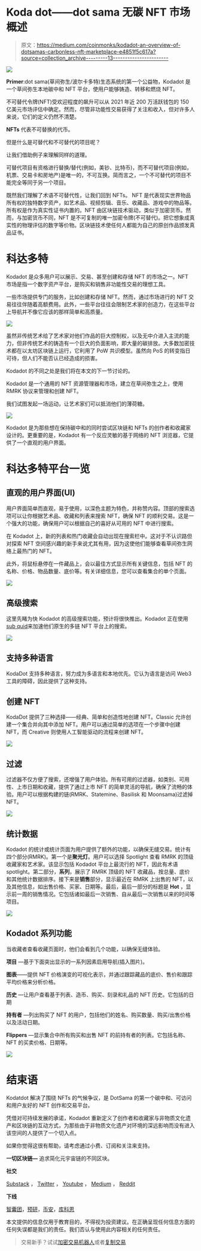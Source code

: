 # Koda dot——dot sama 无碳 NFT 市场概述

> 原文：<https://medium.com/coinmonks/kodadot-an-overview-of-dotsamas-carbonless-nft-marketplace-e4851f5c617a?source=collection_archive---------13----------------------->

![](img/5ba501244a8d64db1c5eb24f2e50ddea.png)

**Primer**:dot sama(草间弥生/波尔卡多特)生态系统的第一个公益物，Kodadot 是一个草间弥生本地碳中和 NFT 平台，使用户能够铸造、转移和燃烧 NFT。

不可替代令牌(NFT)受欢迎程度的飙升可以从 2021 年近 200 万活跃钱包的 150 亿美元市场评估中确定。然而，尽管非功能性交易获得了关注和收入，但对许多人来说，它们的定义仍然不清楚。

**NFTs** 代表不可替换的代币。

但是什么是可替代和不可替代的项目呢？

让我们借助例子来理解同样的道理。

可替代项目有资格进行替换/替代(例如，美钞、比特币)，而不可替代项目(例如，机票、交易卡和房地产)是唯一的，不可互换。简而言之，一个不可替代的项目不能完全等同于另一个项目。

既然我们理解了术语不可替代性，让我们回到 NFTs。
NFT 是代表现实世界物品所有权的独特数字资产，如艺术品、视频剪辑、音乐、收藏品、游戏中的物品等。所有权是作为真实性证书内置的。NFT 由区块链技术驱动，类似于加密货币。然而，与加密货币不同，NFT 是不可复制的唯一加密令牌(不可替代)。把它想象成真实性的物理评估的数字等价物。区块链技术使任何人都能为自己的原创作品颁发真品证书。

# 科达多特

Kodadot 是众多用户可以展示、交易、甚至创建和存储 NFT 的市场之一。NFT 市场是指一个数字资产平台，是购买和销售非功能性交易的理想工具。

一些市场提供专门的服务，比如创建和存储 NFT。然而，通过市场进行的 NFT 交易往往伴随着高额费用。此外，一些平台往往会限制艺术家的创造力，在这些平台上导航并不像它应该的那样简单和高质量。

![](img/8781bed9ac356731ec9f86e6f3941735.png)

虽然非传统艺术给了艺术家对他们作品的巨大控制权，以及无中介进入主流的能力，但非传统艺术的铸造有一个巨大的负面影响，即大量的碳排放。大多数加密技术都在以太坊区块链上运行，它利用了 PoW 共识模型。虽然向 PoS 的转变指日可待，但人们不能否认已经造成的损害。

Kodadot 的不同之处是我们将在本文的下一节讨论的。

Kodadot 是一个通用的 NFT 资源管理器和市场，建立在草间弥生之上，使用 RMRK 协议来管理和创建 NFT。

我们试图发起一场运动，让艺术家们可以抵消他们的薄荷糖。

![](img/6b04c77fe4c520e7af0f16f1937e46d4.png)

Kodadot 是为那些想在保持碳中和的同时尝试区块链和 NFTs 的创作者和收藏家设计的。更重要的是，Kodadot 有一个反应灵敏的基于网络的 NFT 浏览器，它提供了一个直观的用户界面。

# 科达多特平台一览

## 直观的用户界面(UI)

用户界面简单而直观，易于使用，以深色主题为特色，并称赞内容。顶部的搜索选项可以让你根据艺术品、收藏和列表来搜索 NFT，确保 NFT 的顺利交易。这是一个强大的功能，确保用户可以根据自己的喜好从可用的 NFT 中进行搜索。

在 Kodadot 上，新的列表和热门收藏会自动出现在搜索栏中。这对于不认识路但对探索 NFT 空间感兴趣的新手来说尤其有用，因为这使他们能够查看草间弥生网络上最热门的 NFT。

此外，将鼠标悬停在一件藏品上，会以最佳方式显示所有关键信息，包括 NFT 的名称、价格、物品数量、底价等。有关详细信息，您可以查看集合的单个页面。

![](img/d247b9e1f964daf09845a62a219a9a97.png)

## 高级搜索

这里先睹为快 Kodadot 的高级搜索功能，预计将很快推出。Kodadot 正在使用[sub quid](https://twitter.com/subsquid)来加速他们原生的多链 NFT 平台上的搜索。

![](img/317836888f33b87a9deb93504ee89460.png)

## 支持多种语言

KodaDot 支持多种语言，努力成为多语言和本地优先。它认为语言是访问 Web3 工具的障碍，因此提供了这种支持。

## 创建 NFT

KodaDot 提供了三种选择——经典、简单和创造性地创建 NFT。Classic 允许创建一个集合并向其中添加 NFT。用户可以通过简单的选项在一个步骤中创建 NFT，而 Creative 则使用人工智能驱动的流程来创建 NFT。

![](img/94022f24e2d446c52d1cdcb406133fc5.png)

## 过滤

过滤器不仅方便了搜索，还增强了用户体验。所有可用的过滤器，如类别、可用性、上市日期和收藏，提供了通过上市 NFT 的简单灵活的导航，确保了流畅的体验。用户可以根据构建的链(RMRK、Statemine、Basilisk 和 Moonsama)过滤掉 NFT。

![](img/1ecfc6b952b968a3568da76c88f0fcd2.png)

## 统计数据

Kodadot 的统计或统计页面为用户提供了额外的功能，以确保无缝交易。统计有四个部分(RMRK)。第一个是**聚光灯**。用户可以选择 Spotlight 查看 RMRK 的顶级收藏家和艺术家。该显示包括 Kodadot 平台上最流行的 NFT，因此有术语 spotlight。第二部分，**系列**，展示了 RMRK 顶级的 NFT 收藏品，按总量、底价和其他统计数据排序。接下来是**销售**部分，显示最近在 RMRK 上出售的 NFT，以及其他信息，如出售价格、买家、日期等。最后，最后一部分的标题是 **Hot** ，显示前一周的销售情况。它包括诸如最后一次销售、自从最后一次销售以来的时间等项目。

![](img/6ee387c031fa94796e1bd9e62216efa0.png)

## Kodadot 系列功能

当收藏者查看收藏页面时，他们会看到几个功能，以确保无缝体验。

**项目** —基于下面突出显示的一系列因素启用导航(插入图片)。

**图表**——提供 NFT 价格演变的可视化表示，并通过跟踪藏品的底价、售价和跟踪平均价格来分析价格。

**历史** —让用户查看基于列表、造币、购买、刻录和礼品的 NFT 历史。它包括的日期

**持有者** —列出购买了 NFT 的用户，包括他们的姓名、购买数量、购买/出售价格以及活动日期。

**Flippers** —显示集合中所有购买和出售 NFT 的前持有者的列表。它包括名称、NFT 的买卖价格、日期等。

![](img/00ce932c310abca73af8866b5d4f4d9c.png)

# 结束语

Kodatdot 解决了围绕 NFTs 的气候争议，是 DotSama 的第一个碳中和、可访问和用户友好的 NFT 创作和交易平台。

凭借对可持续发展的承诺，Kodadot 重新定义了创作者和收藏家与非物质文化遗产和区块链的互动方式，为那些由于非物质文化遗产对环境的深远影响而没有进入该空间的人提供了一个切入点。

如果你觉得这很有帮助，请考虑通过小费、订阅和关注来支持。

**一切区块链—** 追求简化元宇宙链的不同区块。

**社交**

[Substack](https://everythingblockchain.substack.com/account?utm%5Fsource=menu-dropdown) ， [Twitter](https://twitter.com/EverythingB0x) ， [Youtube](https://www.youtube.com/channel/UCkcc6EceEAu1sMoi2dKczCQ) ， [Medium](/@everythingblockchain) ， [Reddit](https://www.reddit.com/user/cyekmyster)

**下线**

[智囊团](https://app.usebraintrust.com/r/everything1/)，[预研](https://www.presearch.org/signup?rid=2491437)，[币安](https://accounts.binance.com/en/register?ref=12626399)，[库科恩](https://www.kucoin.com/ucenter/signup?rcode=rJCLFS2)

本文提供的信息仅用于教育目的，不得视为投资建议。在正确呈现任何信息方面的任何失误都是我们的责任。我们否认与使用此内容相关的任何责任。

> 交易新手？试试[加密交易机器人](/coinmonks/crypto-trading-bot-c2ffce8acb2a)或者[复制交易](/coinmonks/top-10-crypto-copy-trading-platforms-for-beginners-d0c37c7d698c)
